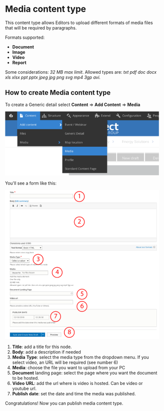 # Media content type

This content type allows Editors to upload different formats of media files that will be required by paragraphs. 

Formats supported:

* **Document**
* **Image**
* **Video**
* **Report**

Some considerations: _32 MB max limit_. Allowed types are: _txt pdf doc docx xls xlsx ppt pptx jpeg jpg png svg mp4 3gp avi._

## How to create Media content type

To create a Generic detail select **Content** =&gt; **Add Content** =&gt; **Media**

![](../.gitbook/assets/media_menu_full.png)

You'll see a form like this:

![](../.gitbook/assets/content_media_form.png)

1. **Title**: add a title for this node.
2. **Body**: add a description if needed
3. **Media** **Type**: select the media type from the dropdown menu. If you select video, an URL will be required \(see number 6\)
4. **Media**: choose the file you want to upload from your PC
5. **Document** landing page: select the page where you want the document to be hosted. 
6. **Video** **URL**: add the url where is video is hosted. Can be video or youtube url. 
7. **Publish** **date**: set the date and time the media was published. 



Congratulations! Now you can publish media content type.


